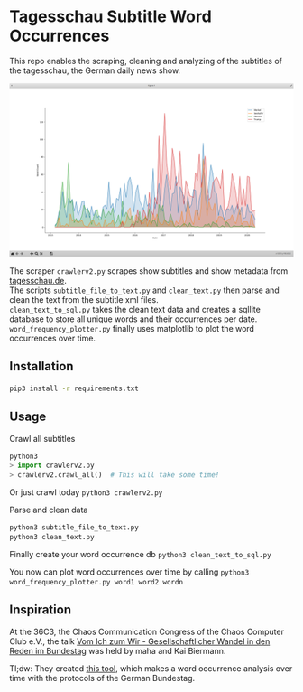 # Tagesschau Subtitle Word Occurrences

This repo enables the scraping, cleaning and analyzing of the subtitles of the tagesschau, the German daily news show.

![Example Plot](imgs/plot_example.png)

The scraper `crawlerv2.py` scrapes show subtitles and show metadata from [tagesschau.de](tagesschau.de).  
The scripts `subtitle_file_to_text.py` and `clean_text.py` then parse and clean the text from the subtitle xml files.  
`clean_text_to_sql.py` takes the clean text data and creates a sqllite database to store all unique words and their occurrences per date.  
`word_frequency_plotter.py` finally uses matplotlib to plot the word occurrences over time.

## Installation
``` bash
pip3 install -r requirements.txt
```

## Usage
Crawl all subtitles
``` python
python3
> import crawlerv2.py
> crawlerv2.crawl_all()  # This will take some time!
```
Or just crawl today
```python3 crawlerv2.py```

Parse and clean data
```bash 
python3 subtitle_file_to_text.py
python3 clean_text.py
```

Finally create your word occurrence db
```python3 clean_text_to_sql.py```

You now can plot word occurrences over time by calling
```python3 word_frequency_plotter.py word1 word2 wordn```

## Inspiration

At the 36C3, the Chaos Communication Congress of the Chaos Computer Club e.V., the talk [Vom Ich zum Wir - Gesellschaftlicher Wandel in den Reden im Bundestag](https://media.ccc.de/v/36c3-10993-vom_ich_zum_wir) was held by maha and Kai Biermann. 

Tl;dw: They created [this tool](https://www.zeit.de/politik/deutschland/2019-09/bundestag-jubilaeum-70-jahre-parlament-reden-woerter-sprache-wandel), which makes a word occurrence analysis over time with the protocols of the German Bundestag.
